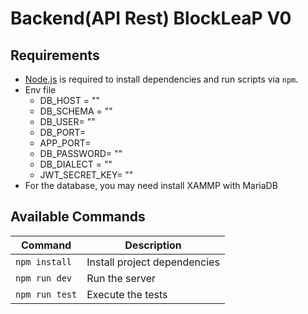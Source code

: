 # Backend(API Rest) BlockLeaP V0

## Requirements

- [Node.js](https://nodejs.org) is required to install dependencies and run scripts via `npm`.
- Env file
  - DB_HOST = ""
  - DB_SCHEMA = ""
  - DB_USER= ""
  - DB_PORT=
  - APP_PORT=
  - DB_PASSWORD= ""
  - DB_DIALECT = ""
  - JWT_SECRET_KEY= ""
- For the database, you may need install XAMMP with MariaDB

## Available Commands

| Command        | Description                  |
| -------------- | ---------------------------- |
| `npm install`  | Install project dependencies |
| `npm run dev`  | Run the server               |
| `npm run test` | Execute the tests            |
